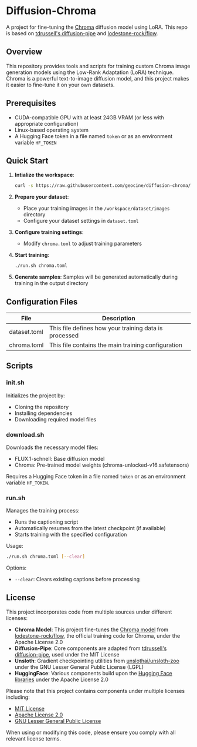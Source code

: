 # Diffusion-Chroma

A project for fine-tuning the [Chroma](https://huggingface.co/lodestones/Chroma) diffusion model using LoRA. This repo is based on [tdrussell's diffusion-pipe](https://github.com/tdrussell/diffusion-pipe) and [lodestone-rock/flow](https://github.com/lodestone-rock/flow). 

## Overview

This repository provides tools and scripts for training custom Chroma image generation models using the Low-Rank Adaptation (LoRA) technique. Chroma is a powerful text-to-image diffusion model, and this project makes it easier to fine-tune it on your own datasets.

## Prerequisites

- CUDA-compatible GPU with at least 24GB VRAM (or less with appropriate configuration)
- Linux-based operating system
- A Hugging Face token in a file named `token` or as an environment variable `HF_TOKEN`

## Quick Start

1. **Intialize the workspace**:
   ```bash
   curl -s https://raw.githubusercontent.com/geocine/diffusion-chroma/refs/heads/main/init.sh | sh
   ```

2. **Prepare your dataset**:
   - Place your training images in the `/workspace/dataset/images` directory
   - Configure your dataset settings in `dataset.toml`

3. **Configure training settings**:
   - Modify `chroma.toml` to adjust training parameters
   
4. **Start training**:
   ```bash
   ./run.sh chroma.toml
   ```
   
5. **Generate samples**:
   Samples will be generated automatically during training in the output directory

## Configuration Files

| File | Description |
|------|-------------|
| dataset.toml | This file defines how your training data is processed |
| chroma.toml | This file contains the main training configuration |

## Scripts

### init.sh

Initializes the project by:
- Cloning the repository
- Installing dependencies
- Downloading required model files

### download.sh

Downloads the necessary model files:
- FLUX.1-schnell: Base diffusion model
- Chroma: Pre-trained model weights (chroma-unlocked-v16.safetensors)

Requires a Hugging Face token in a file named `token` or as an environment variable `HF_TOKEN`.

### run.sh

Manages the training process:
- Runs the captioning script
- Automatically resumes from the latest checkpoint (if available)
- Starts training with the specified configuration

Usage:
```bash
./run.sh chroma.toml [--clear]
```

Options:
- `--clear`: Clears existing captions before processing

## License

This project incorporates code from multiple sources under different licenses:

- **Chroma Model**: This project fine-tunes the [Chroma model](https://huggingface.co/lodestones/Chroma) from [lodestone-rock/flow](https://github.com/lodestone-rock/flow), the official training code for Chroma, under the Apache License 2.0
- **Diffusion-Pipe**: Core components are adapted from [tdrussell's diffusion-pipe](https://github.com/tdrussell/diffusion-pipe), used under the MIT License
- **Unsloth**: Gradient checkpointing utilities from [unslothai/unsloth-zoo](https://github.com/unslothai/unsloth-zoo) under the GNU Lesser General Public License (LGPL)
- **HuggingFace**: Various components build upon the [Hugging Face libraries](https://github.com/huggingface) under the Apache License 2.0

Please note that this project contains components under multiple licenses including:
- [MIT License](https://opensource.org/licenses/MIT)
- [Apache License 2.0](https://www.apache.org/licenses/LICENSE-2.0)
- [GNU Lesser General Public License](https://www.gnu.org/licenses/lgpl-3.0.html)

When using or modifying this code, please ensure you comply with all relevant license terms.

